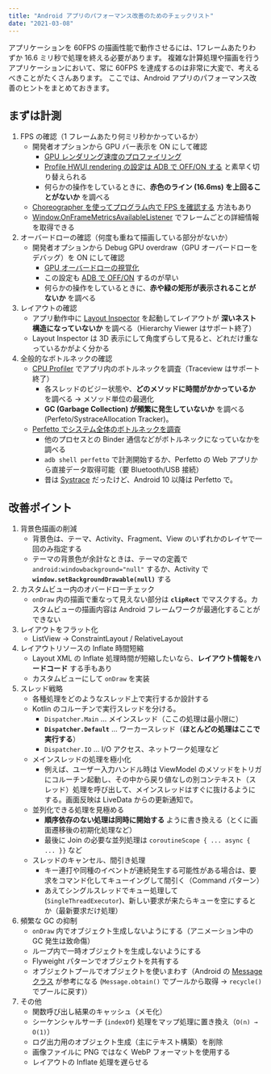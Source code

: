 ```yaml
---
title: "Android アプリのパフォーマンス改善のためのチェックリスト"
date: "2021-03-08"
---
```


アプリケーションを 60FPS の描画性能で動作させるには、1フレームあたりわずか 16.6 ミリ秒で処理を終える必要があります。
複雑な計算処理や描画を行うアプリケーションにおいて、常に 60FPS を達成するのは非常に大変で、考えるべきことがたくさんあります。
ここでは、Android アプリのパフォーマンス改善のヒントをまとめておきます。


まずは計測
----

1. FPS の確認（1 フレームあたり何ミリ秒かかっているか）
    - 開発者オプションから GPU バー表示を ON にして確認
        - [GPU レンダリング速度のプロファイリング](https://developer.android.com/topic/performance/rendering/inspect-gpu-rendering?hl=ja)
        - [Profile HWUI rendering の設定は ADB で OFF/ON する](http://localhost:4000/android/tools/adb-debug-options.html) と素早く切り替えられる
        - 何らかの操作をしているときに、__赤色のライン (16.6ms) を上回ることがないか__ を調べる
    - [Choreographer を使ってプログラム内で FPS を確認する](../fw/fps.html) 方法もあり
    - [Window.OnFrameMetricsAvailableListener](https://developer.android.com/reference/kotlin/android/view/Window.OnFrameMetricsAvailableListener?hl=ja) でフレームごとの詳細情報を取得できる
1. オーバードローの確認（何度も重ねて描画している部分がないか）
    - 開発者オプションから Debug GPU overdraw（GPU オーバードローをデバッグ）を ON にして確認
        - [GPU オーバードローの視覚化](https://developer.android.com/topic/performance/rendering/inspect-gpu-rendering?hl=ja#debug_overdraw)
        - この設定も [ADB で OFF/ON](http://localhost:4000/android/tools/adb-debug-options.html) するのが早い
        - 何らかの操作をしているときに、__赤や緑の矩形が表示されることがないか__ を調べる
1. レイアウトの確認
    - アプリ動作中に [Layout Inspector](https://developer.android.com/studio/debug/layout-inspector?hl=ja) を起動してレイアウトが __深いネスト構造になっていないか__ を調べる（Hierarchy Viewer はサポート終了）
    - Layout Inspector は 3D 表示にして角度ずらして見ると、どれだけ重なっているかがよく分かる
1. 全般的なボトルネックの確認
    - [CPU Profiler](https://developer.android.com/studio/profile/cpu-profiler?hl=ja) でアプリ内のボトルネックを調査（Traceview はサポート終了）
        - 各スレッドのビジー状態や、__どのメソッドに時間がかかっているか__ を調べる → メソッド単位の最適化
        - __GC (Garbage Collection) が頻繁に発生していないか__ を調べる (Perfeto/SystraceAllocation Tracker)。
    - [Perfetto でシステム全体のボトルネックを調査](../tools/perfetto.html)
        - 他のプロセスとの Binder 通信などがボトルネックになっていなかを調べる
        - `adb shell perfetto` で計測開始するか、Perfetto の Web アプリから直接データ取得可能（要 Bluetooth/USB 接続）
        - 昔は [Systrace](https://developer.android.com/topic/performance/tracing/command-line?hl=ja) だったけど、Android 10 以降は Perfetto で。


改善ポイント
----

1. 背景色描画の削減
    - 背景色は、テーマ、Activity、Fragment、View のいずれかのレイヤで一回のみ指定する
    - テーマの背景色が余計なときは、テーマの定義で `android:windowbackground="null"` するか、Activity で __`window.setBackgroundDrawable(null)`__ する
1. カスタムビュー内のオバードローチェック
    - `onDraw` 内の描画で重なって見えない部分は __`clipRect`__ でマスクする。カスタムビューの描画内容は Android フレームワークが最適化することができない
1. レイアウトをフラット化
    - ListView → ConstraintLayout / RelativeLayout
1. レイアウトリソースの Inflate 時間短縮
    - Layout XML の Inflate 処理時間が短縮したいなら、__レイアウト情報をハードコード__ する手もあり
    - カスタムビューにして `onDraw` を実装
1. スレッド戦略
    - 各種処理をどのようなスレッド上で実行するか設計する
    - Kotlin のコルーチンで実行スレッドを分ける。
        - `Dispatcher.Main` ... メインスレッド（ここの処理は最小限に）
        - __`Dispatcher.Default`__ ... ワーカースレッド（__ほとんどの処理はここで実行する__）
        - `Dispatcher.IO` ... I/O アクセス、ネットワーク処理など
    - メインスレッドの処理を極小化
        - 例えば、ユーザー入力ハンドル時は ViewModel のメソッドをトリガにコルーチン起動し、その中から戻り値なしの別コンテキスト（スレッド）処理を呼び出して、メインスレッドはすぐに抜けるようにする。画面反映は LiveData からの更新通知で。
    - 並列化できる処理を見極める
        - __順序依存のない処理は同時に開始する__ ように書き換える（とくに画面遷移後の初期化処理など）
        - 最後に Join の必要な並列処理は `coroutineScope { ... async { ... }}` など
    - スレッドのキャンセル、間引き処理
        - キー連打や同種のイベントが連続発生する可能性がある場合は、要求をコマンド化してキューイングして間引く（Command パターン）
        - あえてシングルスレッドでキュー処理して (`SingleThreadExecutor`)、新しい要求が来たらキューを空にするとか（最新要求だけ処理）
1. 頻繁な GC の抑制
    - `onDraw` 内でオブジェクト生成しないようにする（アニメーション中の GC 発生は致命傷）
    - ループ内で一時オブジェクトを生成しないようにする
    - Flyweight パターンでオブジェクトを共有する
    - オブジェクトプールでオブジェクトを使いまわす（Android の [Message クラス](https://developer.android.com/reference/android/os/Message) が参考になる (`Message.obtain()` でプールから取得 → `recycle()` でプールに戻す)）
1. その他
    - 関数呼び出し結果のキャッシュ（メモ化）
    - シーケンシャルサーチ (`indexOf`) 処理をマップ処理に置き換え（`O(n) → O(1)`）
    - ログ出力用のオブジェクト生成（主にテキスト構築）を削除
    - 画像ファイルに PNG ではなく WebP フォーマットを使用する
    - レイアウトの Inflate 処理を遅らせる


